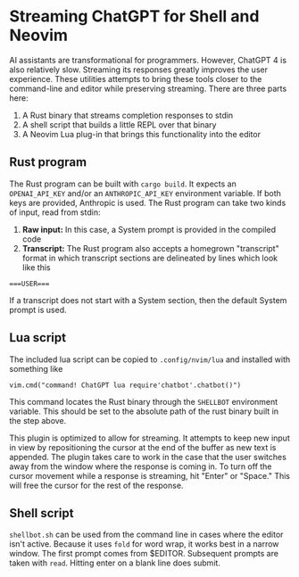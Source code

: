 # Streaming ChatGPT for Shell and Neovim
AI assistants are transformational for programmers. However, ChatGPT 4 is also relatively slow. Streaming its responses greatly improves the user experience. These utilities attempts to bring these tools closer to the command-line and editor while preserving streaming. There are three parts here:
1. A Rust binary that streams completion responses to stdin
2. A shell script that builds a little REPL over that binary
3. A Neovim Lua plug-in that brings this functionality into the editor


## Rust program
The Rust program can be built with `cargo build`. It expects an `OPENAI_API_KEY` and/or an `ANTHROPIC_API_KEY` environment variable. If both keys are provided, Anthropic is used. The Rust program can take two kinds of input, read from stdin:
1. **Raw input:** In this case, a System prompt is provided in the compiled code
2. **Transcript:** The Rust program also accepts a homegrown "transcript" format in which transcript sections are delineated by lines which look like this

```
===USER===
```
If a transcript does not start with a System section, then the default System prompt is used.

## Lua script
The included lua script can be copied to `.config/nvim/lua` and installed with something like 
```
vim.cmd("command! ChatGPT lua require'chatbot'.chatbot()")
```

This command locates the Rust binary through the `SHELLBOT` environment variable. This should be set to the absolute path of the rust binary built in the step above.

This plugin is optimized to allow for streaming. It attempts to keep new input in view by repositioning the cursor at the end of the buffer as new text is appended. The plugin takes care to work in the case that the user switches away from the window where the response is coming in. To turn off the cursor movement while a response is streaming, hit "Enter" or "Space." This will free the cursor for the rest of the response.

## Shell script
`shellbot.sh` can be used from the command line in cases where the editor isn't active. Because it uses `fold` for word wrap, it works best in a narrow window. The first prompt comes from $EDITOR. Subsequent prompts are taken with `read`. Hitting enter on a blank line does submit.
